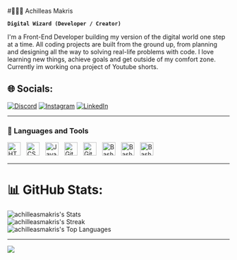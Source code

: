 #🧙🏻‍♂️ Achilleas Makris

**`Digital Wizard (Developer / Creator)`**

I'm a Front-End Developer building my version of the digital world one step at a time. All coding projects are built from the ground up, from planning and designing all the way to solving real-life problems with code. I love learning new things, achieve goals and get outside of my comfort zone. Currently im working ona project of Youtube shorts.
   
## 🌐 Socials:

[![Discord](https://img.shields.io/badge/Discord-%237289DA.svg?logo=discord&logoColor=white)](https://discord.gg/lex_98) [![Instagram](https://img.shields.io/badge/Instagram-%23E4405F.svg?logo=Instagram&logoColor=white)](https://instagram.com/https://www.instagram.com/axilleas.makris/) [![LinkedIn](https://img.shields.io/badge/LinkedIn-%230077B5.svg?logo=linkedin&logoColor=white)](https://linkedin.com/in/https://www.linkedin.com/in/achilleas-makris-b550b22b5/) 

---

### 🧰 Languages and Tools


<img align="left" alt="HTML" width="30px" style="padding-right:10px;" src="https://cdn.jsdelivr.net/gh/devicons/devicon/icons/html5/html5-plain.svg" />
<img align="left" alt="CSS" width="30px" style="padding-right:10px;" src="https://cdn.jsdelivr.net/gh/devicons/devicon/icons/css3/css3-plain.svg" />
<img align="left" alt="JavaScript" width="30px" style="padding-right:10px;" src="https://cdn.jsdelivr.net/gh/devicons/devicon/icons/javascript/javascript-plain.svg" />
<img align="left" alt="Git" width="30px" style="padding-right:10px;" src="https://cdn.jsdelivr.net/gh/devicons/devicon/icons/git/git-original.svg" />
<img align="left" alt="GitHub" width="30px" style="padding-right:10px;" src="https://png2.cleanpng.com/sh/87f21db92d3fb5f48bd18e7f579ca34f/L0KzQYm3VMI4N6N4j5H0aYP2gLBuTfdqfJl6ep9sb33zhcXskr1qa5Dzi591b3fyPYbohcM2QWc6SaMENEm2PoG5VsEyOGo6Sac7NEi3SIqCV8A4Ol91htk=/kisspng-github-computer-icons-logo-5ae35965119493.026110951524848997072.png" />
<img align="left" alt="Bash" width="30px" style="padding-right:10px;" src="https://cdn.jsdelivr.net/gh/devicons/devicon/icons/bash/bash-original.svg" />
<img align="left" alt="Bash" width="30px" style="padding-right:10px;" src="https://cdn.jsdelivr.net/gh/devicons/devicon@latest/icons/vitejs/vitejs-original.svg" />
<img align="left" alt="Bash" width="30px" style="padding-right:10px;" src="https://cdn.jsdelivr.net/gh/devicons/devicon@latest/icons/wordpress/wordpress-plain.svg" />
<br />

<br />

---

# 📊 GitHub Stats:
![achilleasmakris's Stats](https://github-readme-stats.vercel.app/api?username=achilleasmakris&theme=dracula&show_icons=true&hide_border=true&count_private=true)<br/>
![achilleasmakris's Streak](https://github-readme-streak-stats.herokuapp.com/?user=achilleasmakris&theme=dracula&hide_border=true)<br/>
![achilleasmakris's Top Languages](https://github-readme-stats.vercel.app/api/top-langs/?username=achilleasmakris&theme=dracula&show_icons=true&hide_border=true&layout=compact)

---
[![](https://visitcount.itsvg.in/api?id=achilleasmakris&icon=0&color=11)](https://visitcount.itsvg.in)

<!-- Proudly created with GPRM ( https://gprm.itsvg.in ) -->
